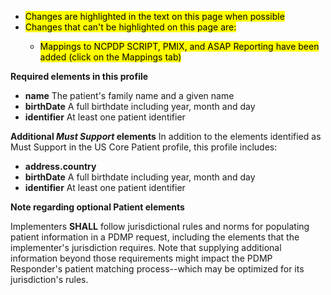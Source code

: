 
- <mark>Changes are highlighted in the text on this page when possible
- <mark>Changes that can't be highlighted on this page are:
    - <mark>Mappings to NCPDP SCRIPT, PMIX, and ASAP Reporting have been added (click on the Mappings tab)


**Required elements in this profile**

- **name** The patient's family name and a given name
- **birthDate** A full birthdate including year, month and day
- **identifier** At least one patient identifier

<p></p>

**Additional _Must Support_ elements**
In addition to the elements identified as Must Support in the US Core Patient profile, this profile includes:
- **address.country** 
- **birthDate** A full birthdate including year, month and day
- **identifier** At least one patient identifier

**Note regarding optional Patient elements**

 Implementers **SHALL** follow jurisdictional rules and norms for populating patient information in a PDMP request, including the elements that the implementer's jurisdiction requires. Note that supplying additional information beyond those requirements might impact the PDMP Responder's patient matching process--which may be optimized for its jurisdiction's rules.
 
<p></p>


